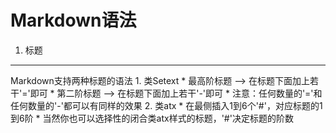 Markdown语法
===============
1. 标题
---------------
Markdown支持两种标题的语法
	1. 类Setext
	* 最高阶标题 --> 在标题下面加上若干'='即可
	* 第二阶标题 --> 在标题下面加上若干'-'即可
	* 注意：任何数量的'='和任何数量的'-'都可以有同样的效果
	2. 类atx
	* 在最侧插入1到6个'#'，对应标题的1到6阶
	* 当然你也可以选择性的闭合类atx样式的标题，'#'决定标题的阶数